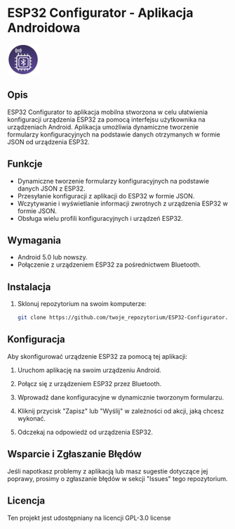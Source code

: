 # ESP32 Configurator - Aplikacja Androidowa

![Logo aplikacji](ESP32FormGenerator/FormGenerator.Android/Resources/mipmap-hdpi/ic_launcher.png)

## Opis

ESP32 Configurator to aplikacja mobilna stworzona w celu ułatwienia konfiguracji urządzenia ESP32 za pomocą interfejsu użytkownika na urządzeniach Android. Aplikacja umożliwia dynamiczne tworzenie formularzy konfiguracyjnych na podstawie danych otrzymanych w formie JSON od urządzenia ESP32.

## Funkcje

- Dynamiczne tworzenie formularzy konfiguracyjnych na podstawie danych JSON z ESP32.
- Przesyłanie konfiguracji z aplikacji do ESP32 w formie JSON.
- Wczytywanie i wyświetlanie informacji zwrotnych z urządzenia ESP32 w formie JSON.
- Obsługa wielu profili konfiguracyjnych i urządzeń ESP32.

## Wymagania

- Android 5.0 lub nowszy.
- Połączenie z urządzeniem ESP32 za pośrednictwem Bluetooth.

## Instalacja

1. Sklonuj repozytorium na swoim komputerze:

   ```bash
   git clone https://github.com/twoje_repozytorium/ESP32-Configurator.git
   ```

## Konfiguracja

Aby skonfigurować urządzenie ESP32 za pomocą tej aplikacji:

1. Uruchom aplikację na swoim urządzeniu Android.

2. Połącz się z urządzeniem ESP32 przez Bluetooth.

3. Wprowadź dane konfiguracyjne w dynamicznie tworzonym formularzu.

4. Kliknij przycisk "Zapisz" lub "Wyślij" w zależności od akcji, jaką chcesz wykonać.

5. Odczekaj na odpowiedź od urządzenia ESP32.

## Wsparcie i Zgłaszanie Błędów

Jeśli napotkasz problemy z aplikacją lub masz sugestie dotyczące jej poprawy, prosimy o zgłaszanie błędów w sekcji "Issues" tego repozytorium.

## Licencja

Ten projekt jest udostępniany na licencji GPL-3.0 license 
